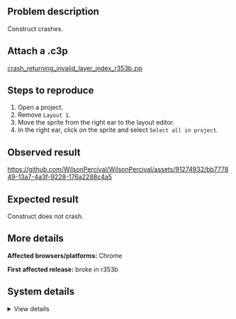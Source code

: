 ## Problem description

Construct crashes.

## Attach a .c3p

[crash_returning_invalid_layer_index_r353b.zip](https://github.com/WilsonPercival/WilsonPercival/files/12330317/crash_returning_invalid_layer_index_r353b.zip)

## Steps to reproduce

1. Open a project.
2. Remove `Layout 1`.
3. Move the sprite from the right ear to the layout editor.
4. In the right ear, click on the sprite and select `Select all in project`.

## Observed result

https://github.com/WilsonPercival/WilsonPercival/assets/91274932/bb777849-13a7-4a3f-9228-176a2288c4a5

## Expected result

Construct does not crash.

## More details



**Affected browsers/platforms:** Chrome

**First affected release:** broke in r353b

## System details

<details><summary>View details</summary>

Error report information
Type: assertion failure
Message: returning invalid layer index
Stack: Error at oa.Z_a (https://editor.construct.net/r353/main.js:1119:314) at window.assert (https://editor.construct.net/r353/main.js:1034:353) at d.ve (https://editor.construct.net/r353/projectResources.js:1375:212) at jfa (https://editor.construct.net/r353/projectResources.js:878:414) at Array.sort () at CCG.ba.FU (https://editor.construct.net/r353/components/bars/propertiesBar/propertiesBar.js:145:160) at Vgb (https://editor.construct.net/r353/components/bars/projectBar/projectBar.js:23:440) at https://editor.construct.net/r353/components/bars/projectBar/projectBar.js:23:291 at https://editor.construct.net/r353/main.js:1905:410
Construct version: r353
URL: https://editor.construct.net/r353/
Date: Sun Aug 13 2023 22:57:00 GMT+0300 (Восточная Европа, летнее время)
Uptime: 20.9 s

Platform information
Product: Construct 3 r353 (beta)
Browser: Chrome 115.0.5790.171
Browser engine: Chromium
Context: browser
Operating system: Windows 11
Device type: desktop
Device pixel ratio: 1.5
Logical CPU cores: 16
Approx. device memory: 8 GB
User agent: Mozilla/5.0 (Windows NT 10.0; Win64; x64) AppleWebKit/537.36 (KHTML, like Gecko) Chrome/115.0.0.0 Safari/537.36
Language setting: en-US

WebGL information
Version string: WebGL 2.0 (OpenGL ES 3.0 Chromium)
Numeric version: 2
Supports NPOT textures: yes
Supports GPU profiling: no
Supports highp precision: yes
Vendor: Google Inc. (AMD)
Renderer: ANGLE (AMD, AMD Radeon(TM) Graphics Direct3D11 vs_5_0 ps_5_0, D3D11)
Major performance caveat: no
Maximum texture size: 16384
Point size range: 1 to 1024
Extensions: EXT_color_buffer_float, EXT_color_buffer_half_float, EXT_disjoint_timer_query_webgl2, EXT_float_blend, EXT_texture_compression_bptc, EXT_texture_compression_rgtc, EXT_texture_filter_anisotropic, EXT_texture_norm16, KHR_parallel_shader_compile, OES_draw_buffers_indexed, OES_texture_float_linear, OVR_multiview2, WEBGL_compressed_texture_s3tc, WEBGL_compressed_texture_s3tc_srgb, WEBGL_debug_renderer_info, WEBGL_debug_shaders, WEBGL_lose_context, WEBGL_multi_draw, WEBGL_provoking_vertex

</details>
